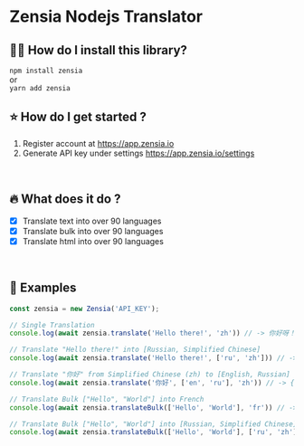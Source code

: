 # Zensia Nodejs Translator

## :guardsman: How do I install this library?

```npm install zensia```
<br>
or
<br>
```yarn add zensia```
<br>

## :star: How do I get started ?

1. Register account at https://app.zensia.io
2. Generate API key under settings https://app.zensia.io/settings

<br>

## :fire: What does it do ?

- [x] Translate text into over 90 languages
- [x] Translate bulk into over 90 languages
- [x] Translate html into over 90 languages
<br>

## :bookmark_tabs: Examples
```js
const zensia = new Zensia('API_KEY');

// Single Translation
console.log(await zensia.translate('Hello there!', 'zh')) // -> 你好呀！

// Translate "Hello there!" into [Russian, Simplified Chinese]
console.log(await zensia.translate('Hello there!', ['ru', 'zh'])) // -> { zh: '你好呀！', ru: 'Привет!' }

// Translate "你好" from Simplified Chinese (zh) to [English, Russian]
console.log(await zensia.translate('你好', ['en', 'ru'], 'zh')) // -> { en: 'Hello', ru: 'Привет' }

// Translate Bulk ["Hello", "World"] into French
console.log(await zensia.translateBulk(['Hello', 'World'], 'fr')) // -> { Hello: 'Bonjour', World: 'Monde' }

// Translate Bulk ["Hello", "World"] into [Russian, Simplified Chinese]
console.log(await zensia.translateBulk(['Hello', 'World'], ['ru', 'zh'])) // { Hello: { ru: 'Привет', zh: '你好' }, World: { ru: 'Мир', zh: '世界' } }
```